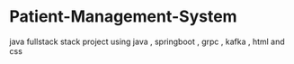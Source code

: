 # Patient-Management-System
java fullstack stack project using java , springboot , grpc , kafka , html and css
